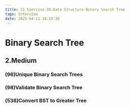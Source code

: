 ```yaml
---
title: CS Exercise-10.Data Structure-Binary Search Tree
tags: Interview
date: 2025-04-11 10:15:38
---
```


# Binary Search Tree

##   2.Medium

###   (96)Unique Binary Search Trees

###   (98)Validate Binary Search Tree

###   (538)Convert BST to Greater Tree

